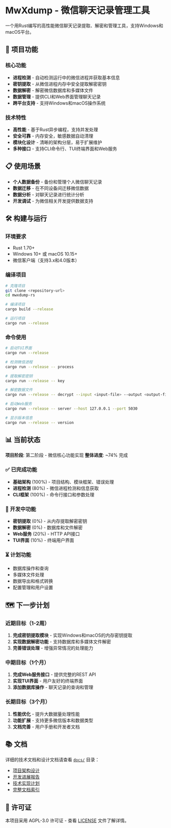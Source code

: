 # MwXdump - 微信聊天记录管理工具

一个用Rust编写的高性能微信聊天记录提取、解密和管理工具，支持Windows和macOS平台。

## 🚀 项目功能

### 核心功能
- **进程检测** - 自动检测运行中的微信进程并获取基本信息
- **密钥提取** - 从微信进程内存中安全提取解密密钥
- **数据解密** - 解密微信数据库和多媒体文件
- **数据管理** - 提供CLI和Web界面管理聊天记录
- **跨平台支持** - 支持Windows和macOS操作系统

### 技术特性
- **高性能** - 基于Rust异步编程，支持并发处理
- **安全可靠** - 内存安全，敏感数据自动清理
- **模块化设计** - 清晰的架构分层，易于扩展维护
- **多种接口** - 支持CLI命令行、TUI终端界面和Web服务

## 📋 使用场景

- **个人数据备份** - 备份和管理个人微信聊天记录
- **数据迁移** - 在不同设备间迁移微信数据
- **数据分析** - 对聊天记录进行统计分析
- **开发调试** - 为微信相关开发提供数据支持

## 🛠️ 构建与运行

### 环境要求
- Rust 1.70+
- Windows 10+ 或 macOS 10.15+
- 微信客户端（支持3.x和4.0版本）

### 编译项目
```bash
# 克隆项目
git clone <repository-url>
cd mwxdump-rs

# 编译项目
cargo build --release

# 运行项目
cargo run --release
```

### 命令使用
```bash
# 启动TUI界面
cargo run --release

# 检测微信进程
cargo run --release -- process

# 提取解密密钥
cargo run --release -- key

# 解密数据文件
cargo run --release -- decrypt --input <input-file> --output <output-file>

# 启动Web服务
cargo run --release -- server --host 127.0.0.1 --port 5030

# 显示版本信息
cargo run --release -- version
```

## 📊 当前状态

**项目阶段**: 第二阶段 - 微信核心功能实现
**整体进度**: ~74% 完成

### ✅ 已完成功能
- **基础架构** (100%) - 项目结构、模块框架、错误处理
- **进程检测** (80%) - 微信进程检测和信息获取
- **CLI框架** (100%) - 命令行接口和参数处理

### 🚧 开发中功能
- **密钥提取** (0%) - 从内存提取解密密钥
- **数据解密** (0%) - 数据库和文件解密
- **Web服务** (20%) - HTTP API接口
- **TUI界面** (10%) - 终端用户界面

### ⏳ 计划功能
- 数据库操作和查询
- 多媒体文件处理
- 数据导出和格式转换
- 配置管理和用户设置

## 🗺️ 下一步计划

### 近期目标（1-2周）
1. **完成密钥提取模块** - 实现Windows和macOS的内存密钥提取
2. **实现数据解密功能** - 支持数据库和多媒体文件解密
3. **完善错误处理** - 增强异常情况的处理能力

### 中期目标（1个月）
1. **完成Web服务接口** - 提供完整的REST API
2. **实现TUI界面** - 用户友好的终端界面
3. **添加数据库操作** - 聊天记录的查询和管理

### 长期目标（3个月）
1. **性能优化** - 提升大数据量处理性能
2. **功能扩展** - 支持更多微信版本和数据类型
3. **文档完善** - 用户手册和开发者文档

## 📚 文档

详细的技术文档和设计文档请查看 [`docs/`](./docs/) 目录：
- [项目架构设计](./docs/architecture-design.md)
- [开发进展报告](./docs/milestone-report.md)
- [技术实现计划](./docs/phase2-plan.md)
- [完整文档索引](./docs/README.md)

## 📄 许可证

本项目采用 AGPL-3.0 许可证 - 查看 [LICENSE](LICENSE) 文件了解详情。